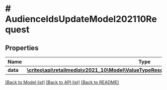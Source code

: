 # # AudienceIdsUpdateModel202110Request

## Properties

Name | Type | Description | Notes
------------ | ------------- | ------------- | -------------
**data** | [**\criteo\api\retailmedia\v2021_10\Model\ValueTypeResourceOfAudienceIdsUpdateModel202110**](ValueTypeResourceOfAudienceIdsUpdateModel202110.md) |  | [optional]

[[Back to Model list]](../../README.md#models) [[Back to API list]](../../README.md#endpoints) [[Back to README]](../../README.md)
